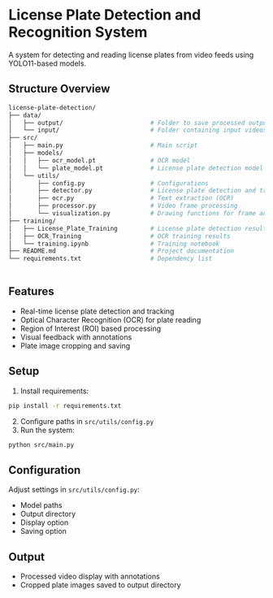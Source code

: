 # License Plate Detection and Recognition System

A system for detecting and reading license plates from video feeds using YOLO11-based models.

## Structure Overview
```bash
license-plate-detection/
├── data/                              
│   ├── output/                        # Folder to save processed outputs
│   └── input/                         # Folder containing input videos
├── src/                               
│   ├── main.py                        # Main script
│   ├── models/
│   │   ├── ocr_model.pt               # OCR model
│   │   └── plate_model.pt             # License plate detection model   
│   └── utils/                         
│       ├── config.py                  # Configurations
│       ├── detector.py                # License plate detection and tracking
│       ├── ocr.py                     # Text extraction (OCR)
│       ├── processor.py               # Video frame processing
│       └── visualization.py           # Drawing functions for frame annotations
├── training/                          
│   ├── License_Plate_Training         # License plate detection results
│   ├── OCR_Training                   # OCR training results
│   └── training.ipynb                 # Training notebook
├── README.md                          # Project documentation
└── requirements.txt                   # Dependency list
         
```

## Features
- Real-time license plate detection and tracking
- Optical Character Recognition (OCR) for plate reading
- Region of Interest (ROI) based processing
- Visual feedback with annotations
- Plate image cropping and saving

## Setup
1. Install requirements:
```bash
pip install -r requirements.txt
```

2. Configure paths in `src/utils/config.py`
3. Run the system:
```bash
python src/main.py
```

## Configuration
Adjust settings in `src/utils/config.py`:
- Model paths
- Output directory
- Display option
- Saving option
## Output
- Processed video display with annotations
- Cropped plate images saved to output directory
